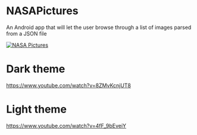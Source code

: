 # NASAPictures
An Android app that will let the user browse through a list of images parsed from a JSON file

[![NASA Pictures](https://img.shields.io/badge/NASA_Pictures-APK-red.svg?style=for-the-badge&logo=android)](https://github.com/Piyush7890/NASAPictures/releases/download/1.0/app-debug.apk)

# Dark theme
https://www.youtube.com/watch?v=8ZMvKcnjUT8

# Light theme
https://www.youtube.com/watch?v=4fF_9bEveiY
